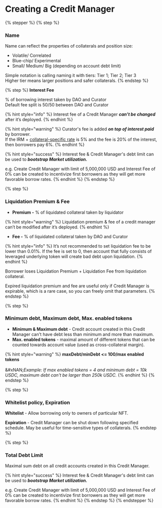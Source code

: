 # Creating a Credit Manager

{% stepper %}
{% step %}
### Name

Name can reflect the properties of collaterals and position size:

* Volatile/ Correlated&#x20;
* Blue-chip/ Experimental
* Small/ Medium/ Big (depending on account debt limit)

Simple notation is calling naming it with tiers: Tier 1; Tier 2; Tier 3\
Higher tier means larger positions and safer collaterals.
{% endstep %}

{% step %}
**Interest Fee**

% of borrowing interest taken by DAO and Curator\
Default fee split is 50/50 between DAO and Curator

{% hint style="info" %}
Interest fee of a Credit Manager _**can’t be changed**_ after it’s deployed.
{% endhint %}

{% hint style="warning" %}
Curator's fee is added _**on top of interest paid**_ by borrower.\
If the IRM + [collateral-specific rate](https://docs.gearbox.fi/gearbox-permissionless-doc/competitive-advantages/collateral-specific-rates) is 5% and the fee is 20% of the interest, then borrowers pay 6%.
{% endhint %}

{% hint style="success" %}
Interest fee & Credit Manager's debt limit can be used to _**bootstrap Market utilization.**_

e.g. Create Credit Manager with limit of 5,000,000 USD and Interest Fee of 0% can be created to incentivize first borrowers as they will get more favorable borrow rates.
{% endhint %}
{% endstep %}

{% step %}
### Liquidation Premium & Fee

* **Premium -** % of liquidated collateral taken by liquidator&#x20;

{% hint style="warning" %}
Liquidation premium &  fee of a credit manager can’t be modified after it’s deployed.
{% endhint %}

* **Fee -** % of liquidated collateral taken by DAO and Curator&#x20;

{% hint style="info" %}
It’s not recommended to set liquidation fee to be lower than 0.01%. If the fee is set to 0, then account that fully consists of leveraged underlying token will create bad debt upon liquidation.
{% endhint %}

Borrower loses Liquidation Premium + Liquidation Fee from liquidation collateral.

Expired liquidation premium and fee are useful only if Credit Manager is expirable, which is a rare case, so you can freely omit that parameters.
{% endstep %}

{% step %}
### Minimum debt, Maximum debt, Max. enabled tokens

* **Minimum & Maximum debt** - Credit account created in this Credit Manager can't have debt less than minimum and more than maximum.
* **Max. enabled tokens** - maximal amount of different tokens that can be counted towards account value (used as cross-collateral margin).

{% hint style="warning" %}
**maxDebt/minDebt <= 100/max enabled tokens**\
\
&#xNAN;_&#x45;xample: If max enabled tokens = 4 and minimum debt = 10k USDC, maximum debt can't be larger than 250k USDC._
{% endhint %}
{% endstep %}

{% step %}
### Whitelist policy, Expiration

**Whitelist** - Allow borrowing only to owners of particular NFT.

**Expiration** - Credit Manager can be shut down following specified schedule. May be useful for time-sensitive types of collaterals.
{% endstep %}

{% step %}
### Total Debt Limit

Maximal sum debt on all credit accounts created in this Credit Manager.

{% hint style="success" %}
Interest fee & Credit Manager's debt limit can be used to _**bootstrap Market utilization.**_

e.g. Create Credit Manager with limit of 5,000,000 USD and Interest Fee of 0% can be created to incentivize first borrowers as they will get more favorable borrow rates.
{% endhint %}
{% endstep %}
{% endstepper %}
